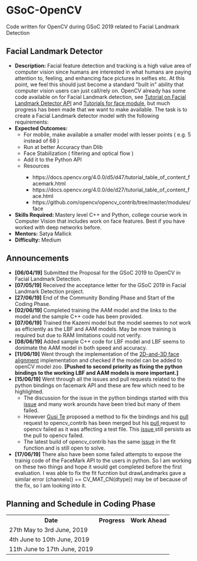 # GSoC-OpenCV
Code written for OpenCV during GSoC 2019 related to Facial Landmark Detection

<h2> Facial Landmark Detector </h2>

<ul>
  <li> <b>Description:</b> Facial feature detection and tracking is a high value area of computer vision since humans are interested in what humans are paying attention to, feeling, and enhancing face pictures in selfies etc. At this point, we feel this should just become a standard "built in" ability that computer vision users can just call/rely on. OpenCV already has some code available on for Facial Landmark detection, see <a href="https://docs.opencv.org/4.0.0/d5/d47/tutorial_table_of_content_facemark.html">Tutorial on Facial Landmark Detector API</a> and <a href="https://docs.opencv.org/4.0.0/de/d27/tutorial_table_of_content_face.html">Tutorials for face module</a>, but much progress has been made that we want to make available. The task is to create a Facial Landmark detector model with the following requirements:</li>
  
  <li><b>Expected Outcomes:</b>
    <ul>
      <li>For mobile, make available a smaller model with lesser points ( e.g. 5 instead of 68 )</li>
      <li>Run at better Accuracy than Dlib</li>
      <li>Face Stabilization ( filtering and optical flow )</li>
      <li>Add it to the Python API</li>
      <li>Resources</li>
      <ul>
        <li>https://docs.opencv.org/4.0.0/d5/d47/tutorial_table_of_content_facemark.html</li>
        <li>https://docs.opencv.org/4.0.0/de/d27/tutorial_table_of_content_face.html</li>
        <li>https://github.com/opencv/opencv_contrib/tree/master/modules/face</li>
      </ul>
    </ul>
  </li>
  <li><b> Skills Required: </b> Mastery level C++ and Python, college course work in Computer Vision that includes work on face features. Best if you have worked with deep networks before.</li>
  <li><b>Mentors:</b> Satya Mallick</li>
  <li><b>Difficulty:</b> Medium </li>
</ul>

<h2> Announcements </h2>
<ul>
  <li><b>[06/04/19]</b> Submitted the Proposal for the GSoC 2019 to OpenCV in Facial Landmark Detection. </li>
  <li><b>[07/05/19]</b> Received the acceptance letter for the GSoC 2019 in Facial Landmark Detection project.</li>
  <li><b>[27/06/19]</b> End of the Community Bonding Phase and Start of the Coding Phase. </li>
  <li><b>[02/06/19]</b> Completed training the AAM model and the links to the model and the sample C++ code has been provided.</li>
  <li><b>[07/06/19]</b> Trained the Kazemi model but the model seemes to not work as efficiently as the LBF and AAM models. May be more training is required but due to RAM limitations could not verify. </li>
  <li><b>[08/06/19]</b> Added sample C++ code for LBF model and LBF seems to donimate the AAM model in both speed and accuracy. </li>
  <li><b>[11/06/19]</b> Went through the implementation of the <a href="https://github.com/1adrianb/face-alignment">2D-and-3D face alignment</a> implementation and checked if the model can be added to openCV model zoo. <b>[Pushed to second priority as fixing the python bindings to the working LBF and AAM models is more important.]</b></li>
  <li><b>[15/06/19]</b> Went through all the issues and pull requests related to the python bindings on facemark API and these are few which need to be highlighted.
    <ul>
      <li>The discussion for the issue in the python bindings started with this <a href="https://github.com/opencv/opencv_contrib/issues/1661">issue</a> and many work arounds have been tried but many of them failed.</li>
      <li> However <a href="https://github.com/tegusi"> Gusi Te</a> proposed a method to fix the bindings and his <a href="https://github.com/opencv/opencv_contrib/pull/2069"> pull </a> request to opencv_contrib has been merged but his <a href="https://github.com/opencv/opencv/pull/14189"> pull </a> request to opencv failed as it was affecting a test file. This <a href="https://github.com/opencv/opencv_contrib/issues/14204"> issue </a> still persists as the pull to opencv failed.
      <li> The latest build of opencv_contrib has the same <a href="https://github.com/opencv/opencv_contrib/issues/2140">issue</a> in the fit function and is still open to solve.</li>
    </ul>
  </li>
<li><b>[17/06/19]</b> There also have been some failed attempts to expose the trainig code of the FaceMark API to the users in python. So I am working on these two things and hope it would get completed before the first evaluation. I was able to fix the fit fucntion but drawLandmarks gave a similar error (channels() == CV_MAT_CN(dtype)) may be of because of the fix, so I am looking into it.
  </li>
</ul>	

<h2> Planning and Schedule in Coding Phase </h2>

<table>
  <tbody>  
    <tr>
      <th>Date</th>
      <th>Progress</th>
      <th>Work Ahead</th>
    </tr>  	  
    <tr>
      <td> 27th May to 3rd June, 2019 </td>
      <td></td>
      <td></td>
    </tr>        
    <tr>
      <td> 4th June to 10th June, 2019 </td>
      <td></td>
      <td></td>
    </tr>  
    <tr>
      <td> 11th June to 17th June, 2019 </td>
      <td></td>
      <td></td>
    </tr>  
</tbody>
</table>
